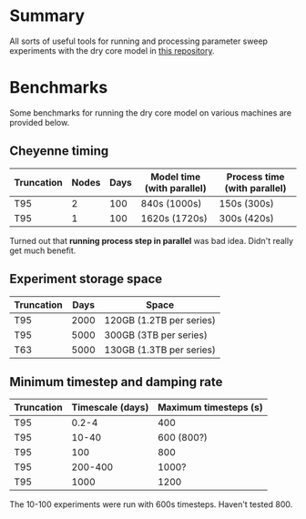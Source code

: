 <!-- Modifications to the GFDL dry core Fortran source for a series of experiments with the thermal damping timescale. For more info, see recent publication. -->
# Summary
All sorts of useful tools for running and processing parameter sweep experiments with the dry core model in [this repository](https://github.com/lukelbd/gfdl-drycore.git).

# Benchmarks
Some benchmarks for running the dry core model on various machines are provided below.

<!-- ## CDO bottleneck with concurrent background processes -->
<!-- It seems that CDO becomes exceedingly slow, **particularly** when multiple variables have to be read from one file. Log files for several test experiments can be found in `logs`. -->

<!-- Turns out that **running on 40 cores, 1 node** (`qcmd100day_1x40`) or **running on 10 nodes, 4 cores each** (`qsub100day_10x4`) made no difference. When length of days/file sizes got large, CDO got really really slow. However, **running on 4 cores, 1 node** (`qcmd100day_1x4`) resulted in **significant speed-up** for the zonal averages (**47s vs. 186s**), despite individual file sizes being **much larger** (4GB vs. 400MB). -->
<!-- Evidently this is some particular problem for parallel-running CDO processes, due to all of these consecutive IO threads? This is worrying. The thread locking flag `-L` did **not** alleviate the problem. I also verified directly that `cdo zonmean test_interp.0000.nc tmp.nc` takes **15 seconds** in an interactive node or with `qcmd` on a single CPU! Anyway, this issue is remarkably strange. -->

## Cheyenne timing
| Truncation | Nodes | Days | Model time (with parallel) | Process time (with parallel) |
| --- | --- | --- | --- | --- |
| T95 | 2 | 100 | 840s (1000s) | 150s (300s) |
| T95 | 1 | 100 | 1620s (1720s) | 300s (420s) |

Turned out that **running process step in parallel** was bad idea. Didn't really get much benefit.
<!-- At T95 resolution, 100 day blocks, 2 nodes and 36 cores: got **840s** model time without background processing, **1000s** model time with background processing, and **550s** to **600s** for processing. For 1 node and 36 cores, got **1625s** model time without background processing, **1735s** with background processing, and **420s** for processing. -->
<!-- Seems more cores make processing slower; mppnccombine is contributor but even other processing steps are slightly slower, despite smaller individual files. So speeds are otherwise competitive, but parallel processing has **160s impact** on 2 nodes, only **100s impact** on 1 node. -->
<!-- Tried **splitting** up file into 4 time blocks. Took **350-400s*, or **160s** for mccpncombine, compared to **350s** just for the combine step without splitting up times. For 1 node, took **300s**. -->
<!-- now am getting **800s-840s** model runtime and **120-150s** processing time, where before model was slowed to **1000s** or so. -->
<!-- Ask Thomas about archiving 2000 days at higher resolution or 5000 days at lower resolution. -->

## Experiment storage space
| Truncation | Days | Space |
| --- | --- | --- |
| T95 | 2000 | 120GB (1.2TB per series) |
| T95 | 5000 | 300GB (3TB per series) |
| T63 | 5000 | 130GB (1.3TB per series) |

## Minimum timestep and damping rate
| Truncation | Timescale (days) | Maximum timesteps (s) |
| --- | --- | --- |
| T95 | 0.2-4 | 400 |
| T95 | 10-40 | 600 (800?) |
| T95 | 100 | 800 |
| T95 | 200-400 | 1000? |
| T95 | 1000 | 1200 |

The 10-100 experiments were run with 600s timesteps. Haven't tested 800.


<!-- Also will **archive full resolution data** for time being, consider then storing everything at T63 resolution! Or just save 2000 days. Up to me. Ask Thomas. -->
<!-- In terms of **timesteps** -- tried 400s for experiments faster than 10 days, and 1200s for default experiments slower than 40 days. Perhaps should try **800s** for the 10 day-40 day experiments, and for the temperature gradient experiments. -->

<!-- For T95 resolution, got **84s** for 5 days, 1 node, all 36 cores; got **48s** for 2 nodes. -->
<!-- For the following experiments, the model was run for **2 restart blocks**. From this, we sampled the model run time *with and without* background processing, and the processing time *with and without* background model integration. Easy! -->
<!--  -->
<!-- Not showing the results because it turned out the pattern was very simple: **parallelize on nodes, not cores**! With 20 cores on 2 nodes, a 100 day block at T106 resolution took **1400s**. But with 1 core on 40 nodes, the 100 day block took **700s**. That is a *massive* speedup. Not sure why this is the case. -->
<!-- As for the **number** of cores to choose -- got **90s** on 64 cores for 20 days of T85, **120s** on 32 cores, **220s** on 16 cores. Amounts to **270 core hours per 100 days** (16hr runtime) on 16 cores, **290 core hours per 100 days** on 32 cores (9hr runtime), and **390 core hours per 100 days** (6hr runtime) on 32 cores. -->
<!-- For T106 resolution, I found **640 core hours per 100 days** (8hr runtime) on 80 cores, **480 core hours per 100 days** (12hr runtime) on 40 cores, and **exactly identical** stats for 32 cores (but 15hr runtime). Configuration of the 32 cores made no difference. -->

<!-- That amounts to a speed-up IMO not worth the cost. -->
<!-- Also, I weirdly got **80s** for the same run on 16 nodes, 4 cores each. Maybe has to do with allocation? Numbers of cores divisible by 2 help? -->

<!-- | Model times | Process times | Truncation | Days, times per day | Nodes, cores, used | Notes | -->
<!-- | ---         | ---           | ---        | ---                 | ---                | ---   | -->
<!-- | ---         | ---           | 106        | 5, 2                | ---                | ---   | -->

<!---
Early playing with background processing.
| Model times | Process times | Truncation | Days, per day | Nodes, cores, used | Notes |
| ---           | ---             | ---        | ---           | ---                | ---   |

| Model time(s) | Process time(s) | Truncation | Days, num hrs | Nodes | Cores, used | Notes
| ---           | ---             | ---        | ---           | ---   | ---         | ---
| 15s           | 24s             | "          | 5, 4          | "     | "           |
| "             | "               | "          | "             | "     | "           | With background processing                        |
| 9s            | 30s             | "          | "             | "     | 16, 16      | With background processing, model using all cores |
>

<!--
Early parallel tests
| Model time(s) | Process time(s)         | Truncation | Days, num hrs | Nodes | Cores, used | Memory (GB) | Notes                                             |
| ---           | ---                     | ---        | ---           | ---   | ---         | ---         | ---                                               |
| 30s           | 15s                     | 42         | 20, 4         | "     | 32          | "           | With parallel processing
| 40s           | 30s                     | 42         | 20, 4         | "     | "           | "           | Process in background each step
| 38s           | 27s                     | 42         | 20, 4         | "     | 32,64       | "           | With "extra" cores for processing, not any faster
| 28s           | 16s + 13s + (21s + 24s) | 42         | 20, 4         | "     | 32          | "           | Without parallel processing (combine, interp, CDO, NCL)
-->

<!--
Early hi res tests
| Model time(s) | Total time(s) | Truncation | Days, num hrs | Nodes | Cores, used | Memory (GB) | Notes                                     |
| ---           | ---           | ---        | ---           | ---   | ---         | ---         | ---                                       |
| 134s          | 32s           | 106        | 5, 4          | 1     | 40          | "           | Very slow
| 2900s         | 3250s         | 106        | 100, 2        | 1     | 20          | "           | About 2 days for
| 2500s         | 439s          | "          | "             | "     | 40          | "           | Marginally faster for twice as many cores
| 995s          | 434s          | ?          | "             | 4     | 10          | "           | No different when using more nodes
>


